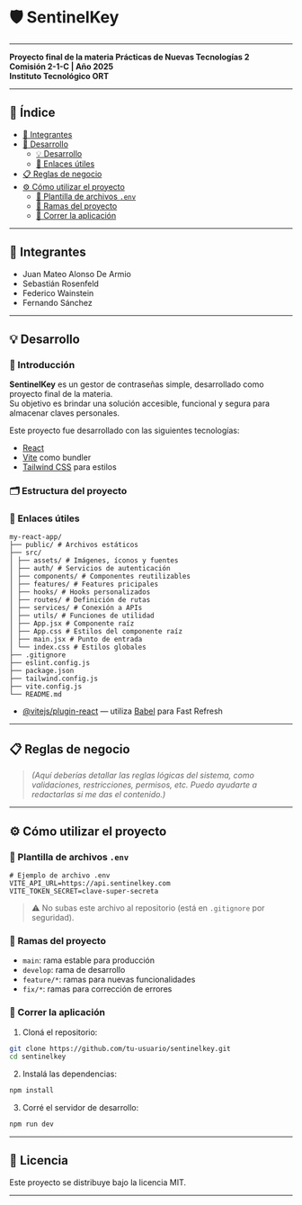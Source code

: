 # 🛡️ SentinelKey

---

**Proyecto final de la materia Prácticas de Nuevas Tecnologías 2**  
**Comisión 2-1-C | Año 2025**  
**Instituto Tecnológico ORT**

---

## 📑 Índice

- [👥 Integrantes](#-integrantes)
- [📄 Desarrollo](#-desarrollo)
  - [💡 Desarrollo](#integrantes)
  - [🔗 Enlaces útiles](#enlaces-útiles)
- [📋 Reglas de negocio](#-reglas-de-negocio)
- [⚙️ Cómo utilizar el proyecto](#️-cómo-utilizar-el-proyecto)
  - [🔐 Plantilla de archivos `.env`](#-plantilla-de-archivos-env)
  - [🌿 Ramas del proyecto](#-ramas-del-proyecto)
  - [🚀 Correr la aplicación](#-correr-la-aplicación)

---

## 👥 Integrantes

- Juan Mateo Alonso De Armio  
- Sebastián Rosenfeld  
- Federico Wainstein  
- Fernando Sánchez

---

## 💡 Desarrollo

### 📄 Introducción

**SentinelKey** es un gestor de contraseñas simple, desarrollado como proyecto final de la materia.  
Su objetivo es brindar una solución accesible, funcional y segura para almacenar claves personales.

Este proyecto fue desarrollado con las siguientes tecnologías:

- [React](https://reactjs.org/)
- [Vite](https://vitejs.dev/) como bundler
- [Tailwind CSS](https://tailwindcss.com/) para estilos

### 🗂️ Estructura del proyecto

### 🔗 Enlaces útiles
```
my-react-app/
├── public/ # Archivos estáticos
├── src/
│ ├── assets/ # Imágenes, íconos y fuentes
│ ├── auth/ # Servicios de autenticación
│ ├── components/ # Componentes reutilizables
│ ├── features/ # Features pricipales
│ ├── hooks/ # Hooks personalizados
│ ├── routes/ # Definición de rutas 
│ ├── services/ # Conexión a APIs
│ ├── utils/ # Funciones de utilidad
│ ├── App.jsx # Componente raíz
│ ├── App.css # Estilos del componente raíz
│ ├── main.jsx # Punto de entrada
│ └── index.css # Estilos globales 
├── .gitignore
├── eslint.config.js
├── package.json
├── tailwind.config.js
├── vite.config.js
└── README.md
```

- [@vitejs/plugin-react](https://github.com/vitejs/vite-plugin-react) — utiliza [Babel](https://babeljs.io/) para Fast Refresh

---

## 📋 Reglas de negocio

> _(Aquí deberías detallar las reglas lógicas del sistema, como validaciones, restricciones, permisos, etc. Puedo ayudarte a redactarlas si me das el contenido.)_

---

## ⚙️ Cómo utilizar el proyecto

### 🔐 Plantilla de archivos `.env`

```env
# Ejemplo de archivo .env
VITE_API_URL=https://api.sentinelkey.com
VITE_TOKEN_SECRET=clave-super-secreta
```

> ⚠️ No subas este archivo al repositorio (está en `.gitignore` por seguridad).

### 🌿 Ramas del proyecto

- `main`: rama estable para producción
- `develop`: rama de desarrollo
- `feature/*`: ramas para nuevas funcionalidades
- `fix/*`: ramas para corrección de errores

### 🚀 Correr la aplicación

1. Cloná el repositorio:

```bash
git clone https://github.com/tu-usuario/sentinelkey.git
cd sentinelkey
```

2. Instalá las dependencias:

```bash
npm install
```

3. Corré el servidor de desarrollo:

```bash
npm run dev
```

---

## 📜 Licencia

Este proyecto se distribuye bajo la licencia MIT.

---
